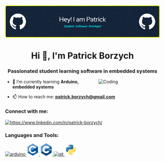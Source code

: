 ![Header](./github-header-image.png)
<h1 align="center">Hi 👋, I'm Patrick Borzych</h1>
<h3 align="center">Passionated student learning software in embedded systems</h3>
<img align="right" alt="Coding" width="200" src="https://i.pinimg.com/originals/91/90/8a/91908ad2f9aef293ed840739a291e9db.gif">

- 🌱 I’m currently learning **Arduino, embedded systems**

- 📫 How to reach me: **patrick.borzych@gmail.com**

<h3 align="left">Connect with me:</h3>
<p align="left">
<a href="https://www.linkedin.com/in/patrick-borzych/" target="blank"><img align="center" src="https://raw.githubusercontent.com/rahuldkjain/github-profile-readme-generator/master/src/images/icons/Social/linked-in-alt.svg" alt="https://www.linkedin.com/in/patrick-borzych/" height="30" width="40" /></a>
</p>

<h3 align="left">Languages and Tools:</h3>
<p align="left"> <a href="https://www.arduino.cc/" target="_blank" rel="noreferrer"> <img src="https://cdn.worldvectorlogo.com/logos/arduino-1.svg" alt="arduino" width="40" height="40"/> </a> <a href="https://www.cprogramming.com/" target="_blank" rel="noreferrer"> <img src="https://raw.githubusercontent.com/devicons/devicon/master/icons/c/c-original.svg" alt="c" width="40" height="40"/> </a> <a href="https://www.w3schools.com/cpp/" target="_blank" rel="noreferrer"> <img src="https://raw.githubusercontent.com/devicons/devicon/master/icons/cplusplus/cplusplus-original.svg" alt="cplusplus" width="40" height="40"/> </a> <a href="https://git-scm.com/" target="_blank" rel="noreferrer"> <img src="https://www.vectorlogo.zone/logos/git-scm/git-scm-icon.svg" alt="git" width="40" height="40"/> </a> <a href="https://www.python.org" target="_blank" rel="noreferrer"> <img src="https://raw.githubusercontent.com/devicons/devicon/master/icons/python/python-original.svg" alt="python" width="40" height="40"/> </a> </p>
